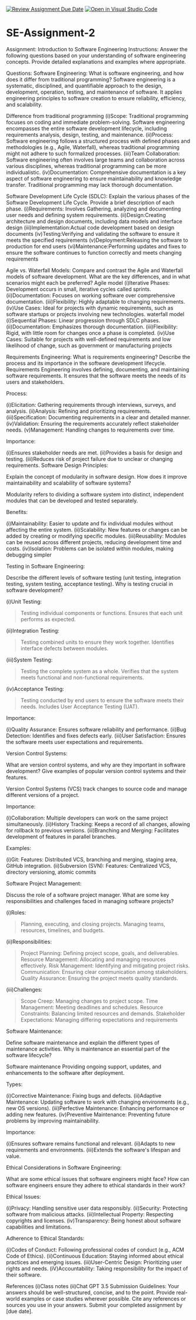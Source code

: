 [![Review Assignment Due Date](https://classroom.github.com/assets/deadline-readme-button-24ddc0f5d75046c5622901739e7c5dd533143b0c8e959d652212380cedb1ea36.svg)](https://classroom.github.com/a/-ucQIGTc)
[![Open in Visual Studio Code](https://classroom.github.com/assets/open-in-vscode-718a45dd9cf7e7f842a935f5ebbe5719a5e09af4491e668f4dbf3b35d5cca122.svg)](https://classroom.github.com/online_ide?assignment_repo_id=15237874&assignment_repo_type=AssignmentRepo)
# SE-Assignment-2
Assignment: Introduction to Software Engineering
Instructions:
Answer the following questions based on your understanding of software engineering concepts. Provide detailed explanations and examples where appropriate.

Questions:
Software Engineering:
What is software engineering, and how does it differ from traditional programming?
Software engineering is a systematic, disciplined, and quantifiable approach to the design, development, operation, testing, and maintenance of software. It applies engineering principles to software creation to ensure reliability, efficiency, and scalability.

Difference from traditional programming
(i)Scope: Traditional programming focuses on coding and immediate problem-solving. Software engineering encompasses the entire software development lifecycle, including requirements analysis, design, testing, and maintenance.
(ii)Process: Software engineering follows a structured process with defined phases and methodologies (e.g., Agile, Waterfall), whereas traditional programming might not adhere to such formalized processes.
(iii)Team Collaboration: Software engineering often involves large teams and collaboration across various disciplines, whereas traditional programming can be more individualistic.
(iv)Documentation: Comprehensive documentation is a key aspect of software engineering to ensure maintainability and knowledge transfer. Traditional programming may lack thorough documentation.

Software Development Life Cycle (SDLC):
Explain the various phases of the Software Development Life Cycle. Provide a brief description of each phase.
(i)Requirements: Involves Gathering, analyzing and documenting user needs and defining system requirements.
(ii)Design:Creating architecture and design documents, including data models and interface design
(iii)Implementation:Actual code development based on design documents
(iv)Testing:Verifying and validating the software to ensure it meets the specified requirements
(v)Deployment:Releasing the software to production for end users
(vi)Maintenance:Performing updates and fixes to ensure the software continues to function correctly and meets changing requirements

Agile vs. Waterfall Models:
Compare and contrast the Agile and Waterfall models of software development. What are the key differences, and in what scenarios might each be preferred?
Agile model
(i)Iterative Phases: Development occurs in small, iterative cycles called sprints.
(ii)Documentation: Focuses on working software over comprehensive documentation.
(iii)Flexibility: Highly adaptable to changing requirements.
(iv)Use Cases: Ideal for projects with dynamic requirements, such as software startups or projects involving new technologies.
waterfall model
(i)Sequential Phases: Linear progression through SDLC phases.
(ii)Documentation: Emphasizes thorough documentation.
(iii)Flexibility: Rigid, with little room for changes once a phase is completed.
(iv)Use Cases: Suitable for projects with well-defined requirements and low likelihood of change, such as government or manufacturing projects

Requirements Engineering:
What is requirements engineering? Describe the process and its importance in the software development lifecycle.
Requirements Engineering involves defining, documenting, and maintaining software requirements. It ensures that the software meets the needs of its users and stakeholders.

Process:

(i)Elicitation: Gathering requirements through interviews, surveys, and analysis.
(ii)Analysis: Refining and prioritizing requirements.
(iii)Specification: Documenting requirements in a clear and detailed manner.
(iv)Validation: Ensuring the requirements accurately reflect stakeholder needs.
(v)Management: Handling changes to requirements over time.

Importance:

(i)Ensures stakeholder needs are met.
(ii)Provides a basis for design and testing.
(iii)Reduces risk of project failure due to unclear or changing requirements.
Software Design Principles:

Explain the concept of modularity in software design. How does it improve maintainability and scalability of software systems?

Modularity refers to dividing a software system into distinct, independent modules that can be developed and tested separately.

Benefits:

(i)Maintainability: Easier to update and fix individual modules without affecting the entire system.
(ii)Scalability: New features or changes can be added by creating or modifying specific modules.
(iii)Reusability: Modules can be reused across different projects, reducing development time and costs.
(iv)Isolation: Problems can be isolated within modules, making debugging simpler

Testing in Software Engineering:

Describe the different levels of software testing (unit testing, integration testing, system testing, acceptance testing). Why is testing crucial in software development?

(i)Unit Testing:

>Testing individual components or functions.
>Ensures that each unit performs as expected.

(ii)Integration Testing:

>Testing combined units to ensure they work together.
>Identifies interface defects between modules.

(iii)System Testing:

>Testing the complete system as a whole.
>Verifies that the system meets functional and non-functional requirements.

(iv)Acceptance Testing:

>Testing conducted by end users to ensure the software meets their needs.
>Includes User Acceptance Testing (UAT).

Importance:

(i)Quality Assurance: Ensures software reliability and performance.
(ii)Bug Detection: Identifies and fixes defects early.
(iii)User Satisfaction: Ensures the software meets user expectations and requirements.

Version Control Systems:

What are version control systems, and why are they important in software development? Give examples of popular version control systems and their features.

Version Control Systems (VCS) track changes to source code and manage different versions of a project.

Importance:

(i)Collaboration: Multiple developers can work on the same project simultaneously.
(ii)History Tracking: Keeps a record of all changes, allowing for rollback to previous versions.
(iii)Branching and Merging: Facilitates development of features in parallel branches.

Examples:

(i)Git:
Features: Distributed VCS, branching and merging, staging area, GitHub integration.
(ii)Subversion (SVN):
Features: Centralized VCS, directory versioning, atomic commits

Software Project Management:

Discuss the role of a software project manager. What are some key responsibilities and challenges faced in managing software projects?

(i)Roles:

>Planning, executing, and closing projects.
>Managing teams, resources, timelines, and budgets.

(ii)Responsibilities:

>Project Planning: Defining project scope, goals, and deliverables.
>Resource Management: Allocating and managing resources effectively.
>Risk Management: Identifying and mitigating project risks.
>Communication: Ensuring clear communication among stakeholders.
>Quality Assurance: Ensuring the project meets quality standards.

(iii)Challenges:

>Scope Creep: Managing changes to project scope.
>Time Management: Meeting deadlines and schedules.
>Resource Constraints: Balancing limited resources and demands.
>Stakeholder Expectations: Managing differing expectations and requirements

Software Maintenance:

Define software maintenance and explain the different types of maintenance activities. Why is maintenance an essential part of the software lifecycle?

Software maintenance Providing ongoing support, updates, and enhancements to the software after deployment.

Types:

(i)Corrective Maintenance: Fixing bugs and defects.
(ii)Adaptive Maintenance: Updating software to work with changing environments (e.g., new OS versions).
(iii)Perfective Maintenance: Enhancing performance or adding new features.
(iv)Preventive Maintenance: Preventing future problems by improving maintainability.

Importance:

(i)Ensures software remains functional and relevant.
(ii)Adapts to new requirements and environments.
(iii)Extends the software's lifespan and value.

Ethical Considerations in Software Engineering:

What are some ethical issues that software engineers might face? How can software engineers ensure they adhere to ethical standards in their work?

Ethical Issues:

(i)Privacy: Handling sensitive user data responsibly.
(ii)Security: Protecting software from malicious attacks.
(iii)Intellectual Property: Respecting copyrights and licenses.
(iv)Transparency: Being honest about software capabilities and limitations.

Adherence to Ethical Standards:

(i)Codes of Conduct: Following professional codes of conduct (e.g., ACM Code of Ethics).
(ii)Continuous Education: Staying informed about ethical practices and emerging issues.
(iii)User-Centric Design: Prioritizing user rights and needs.
(iV)Accountability: Taking responsibility for the impact of their software.

References
(i)Class notes
(ii)Chat GPT 3.5
Submission Guidelines:
Your answers should be well-structured, concise, and to the point.
Provide real-world examples or case studies wherever possible.
Cite any references or sources you use in your answers.
Submit your completed assignment by [due date].
